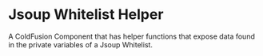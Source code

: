 # Jsoup Whitelist Helper
A ColdFusion Component that has helper functions that expose data found in the private variables of a Jsoup Whitelist.
